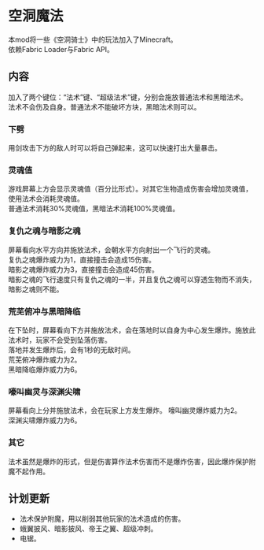 # 空洞魔法
本mod将一些《空洞骑士》中的玩法加入了Minecraft。<br>
依赖Fabric Loader与Fabric API。
## 内容
加入了两个键位：“法术”键、“超级法术”键，分别会施放普通法术和黑暗法术。<br>
法术不会伤及自身。普通法术不能破坏方块，黑暗法术则可以。
### 下劈
用剑攻击下方的敌人时可以将自己弹起来，这可以快速打出大量暴击。
### 灵魂值
游戏屏幕上方会显示灵魂值（百分比形式）。对其它生物造成伤害会增加灵魂值，使用法术会消耗灵魂值。<br>
普通法术消耗30%灵魂值，黑暗法术消耗100%灵魂值。
### 复仇之魂与暗影之魂
屏幕看向水平方向并施放法术，会朝水平方向射出一个飞行的灵魂。<br>
复仇之魂爆炸威力为1，直接撞击会造成15伤害。<br>
暗影之魂爆炸威力为3，直接撞击会造成45伤害。<br>
暗影之魂的飞行速度只有复仇之魂的一半，并且复仇之魂可以穿透生物而不消失，暗影之魂则不能。
### 荒芜俯冲与黑暗降临
在下坠时，屏幕看向下方并施放法术，会在落地时以自身为中心发生爆炸。施放此法术时，玩家不会受到坠落伤害。<br>
落地并发生爆炸后，会有1秒的无敌时间。<br>
荒芜俯冲爆炸威力为2。<br>
黑暗降临爆炸威力为6。<br>
### 嚎叫幽灵与深渊尖啸
屏幕看向上分并施放法术，会在玩家上方发生爆炸。
嚎叫幽灵爆炸威力为2。<br>
深渊尖啸爆炸威力为6。
### 其它
法术虽然是爆炸的形式，但是伤害算作法术伤害而不是爆炸伤害，因此爆炸保护附魔不起作用。<br>
## 计划更新
+ 法术保护附魔，用以削弱其他玩家的法术造成的伤害。<br>
+ 蛾翼披风、暗影披风、帝王之翼、超级冲刺。
+ 电锯。